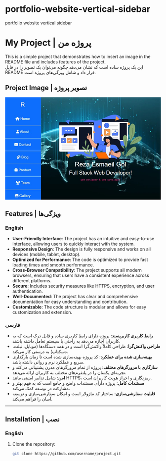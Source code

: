 # portfolio-website-vertical-sidebar
portfolio website vertical sidebar

# My Project | پروژه من

This is a simple project that demonstrates how to insert an image in the README file and includes features of the project.  
این یک پروژه ساده است که نشان می‌دهد چگونه می‌توان یک تصویر را در فایل README قرار داد و شامل ویژگی‌های پروژه است.

## Project Image | تصویر پروژه

![screen shot](./reza.jpg)

## Features | ویژگی‌ها

### English

- **User-Friendly Interface**: The project has an intuitive and easy-to-use interface, allowing users to quickly interact with the system.
- **Responsive Design**: The design is fully responsive and works on all devices (mobile, tablet, desktop).
- **Optimized for Performance**: The code is optimized to provide fast loading times and smooth performance.
- **Cross-Browser Compatibility**: The project supports all modern browsers, ensuring that users have a consistent experience across different platforms.
- **Secure**: Includes security measures like HTTPS, encryption, and user authentication.
- **Well-Documented**: The project has clear and comprehensive documentation for easy understanding and contribution.
- **Customizable**: The code structure is modular and allows for easy customization and extension.

### فارسی

- **رابط کاربری کاربرپسند**: پروژه دارای رابط کاربری ساده و قابل درک است که به کاربران اجازه می‌دهد به راحتی با سیستم تعامل داشته باشند.
- **طراحی واکنش‌گرا**: طراحی کاملاً واکنش‌گرا است و در همه دستگاه‌ها (موبایل، تبلت، دسکتاپ) به درستی کار می‌کند.
- **بهینه‌سازی شده برای عملکرد**: کد پروژه بهینه‌سازی شده است تا زمان بارگذاری سریع و عملکرد نرم و روانی داشته باشد.
- **سازگاری با مرورگرهای مختلف**: پروژه از تمام مرورگرهای مدرن پشتیبانی می‌کند و تجربه‌ای یکسان را در پلتفرم‌های مختلف به کاربران ارائه می‌دهد.
- **امن**: شامل تدابیر امنیتی مانند HTTPS، رمزنگاری و احراز هویت کاربران است.
- **مستندات کامل**: پروژه دارای مستندات واضح و جامع است که به فهم بهتر و مشارکت در توسعه کمک می‌کند.
- **قابلیت سفارشی‌سازی**: ساختار کد ماژولار است و امکان سفارشی‌سازی و توسعه آسان را فراهم می‌کند.

---

## Installation | نصب

### English

1. Clone the repository:
   ```bash
   git clone https://github.com/username/project.git


